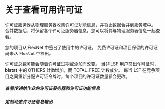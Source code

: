 # 关于查看可用许可证

许可证服务器从物理服务器收集许可证功能信息，并将此数据合并到服务域中。 合并数据后，将保留各个许可证服务器信息，您可以将其与物理服务器信息一起查看。

您的项目从 FlexNet 中签出了使用中的许可证。 免费许可证和项目保留的许可证尚未从 FlexNet 中检出。

许可证总数可能会随着许可证过期或添加而改变。 当非 LSF 用户签出许可证时，**blstat** 中的 OTHERS 计数增加，而 TOTAL_FREE 计数减少。 每当 LSF 在竞争项目之间重新分配许可证令牌时，每个项目的许可证数量都会更改。

##### 查看传递给作业的许可证服务器和许可证功能信息

##### 定制动态许可证信息输出